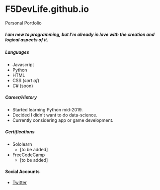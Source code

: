 # F5DevLife.github.io
Personal Portfolio

##### I am new to programming, but I'm already in love with the creation and logical aspects of it.

##### Languages
- Javascript
- Python
- HTML
- CSS (_sort of_)
- *C#* (soon)

##### Career/History
- Started learning Python mid-2019.
- Decided I didn't want to do data-science.
- Currently considering app or game development.


##### Certifications
- Sololearn
    - [to be added]
- FreeCodeCamp
    - [to be added]

#### Social Accounts
- [Twitter](https://twitter.com/F5DevLife)